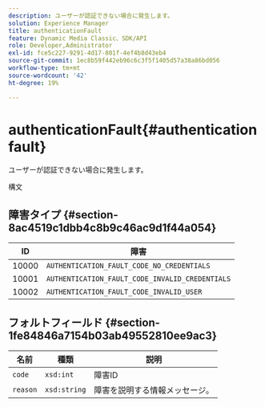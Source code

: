 ```yaml
---
description: ユーザーが認証できない場合に発生します。
solution: Experience Manager
title: authenticationFault
feature: Dynamic Media Classic、SDK/API
role: Developer,Administrator
exl-id: fce5c227-9291-4d17-801f-4ef4b8d43eb4
source-git-commit: 1ec8b59f442eb96c6c3f5f1405d57a38a86bd056
workflow-type: tm+mt
source-wordcount: '42'
ht-degree: 19%

---
```


# authenticationFault{#authenticationfault}

ユーザーが認証できない場合に発生します。

構文

## 障害タイプ {#section-8ac4519c1dbb4c8b9c46ac9d1f44a054}

| ID | 障害 |
|---|---|
| 10000 | `AUTHENTICATION_FAULT_CODE_NO_CREDENTIALS` |
| 10001 | `AUTHENTICATION_FAULT_CODE_INVALID_CREDENTIALS` |
| 10002 | `AUTHENTICATION_FAULT_CODE_INVALID_USER` |

## フォルトフィールド {#section-1fe84846a7154b03ab49552810ee9ac3}

| 名前 | 種類 | 説明 |
|---|---|---|
| `code` | `xsd:int` | 障害ID |
| `reason` | `xsd:string` | 障害を説明する情報メッセージ。 |
